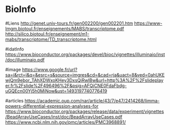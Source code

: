 # BioInfo


#Liens
http://genet.univ-tours.fr/gen002200/gen002201.htm
https://www-lmgm.biotoul.fr/enseignements/MABS/transcriptome.pdf
http://silico.biotoul.fr/enseignement/m1-mabs/transcriptome/TD_transcriptome.html

#idatInfo
https://www.bioconductor.org/packages/devel/bioc/vignettes/illuminaio/inst/doc/illuminaio.pdf


#image
https://www.google.fr/url?sa=i&rct=j&q=&esrc=s&source=imgres&cd=&cad=rja&uact=8&ved=0ahUKEwjQm9ebor_TAhXDWxoKHey3DxsQjRwIBw&url=http%3A%2F%2Fslideplayer.fr%2Fslide%2F496496%2F&psig=AFQjCNE0FdaFbdg-uGQEcn00Yj5h0MiNow&ust=1493197740776419

#articles
https://academic.oup.com/nar/article/43/7/e47/2414268/limma-powers-differential-expression-analyses-for
https://www.bioconductor.org/packages/release/data/experiment/vignettes/BeadArrayUseCases/inst/doc/BeadArrayUseCases.pdf
https://www.ncbi.nlm.nih.gov/pmc/articles/PMC3968891/
